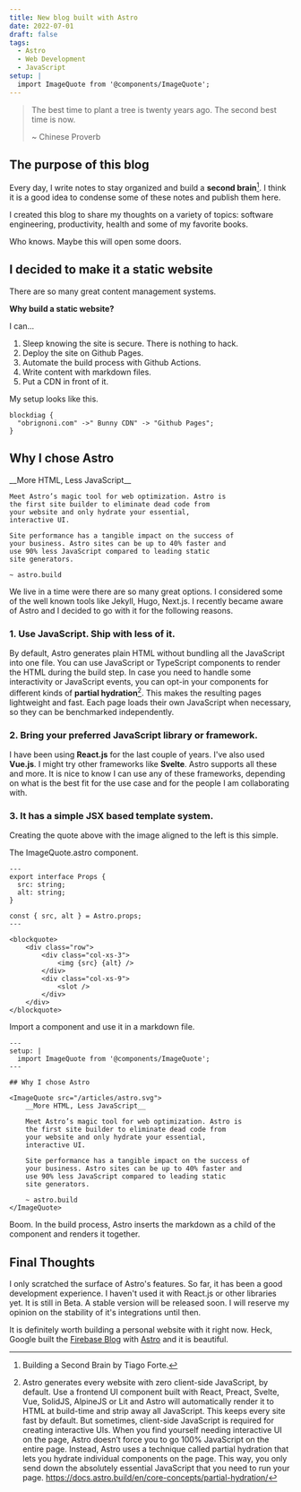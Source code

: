 ```yaml
---
title: New blog built with Astro
date: 2022-07-01
draft: false
tags:
  - Astro
  - Web Development
  - JavaScript
setup: |
  import ImageQuote from '@components/ImageQuote';
---
```


> The best time to plant a tree is twenty years ago. The second best time is now.
> 
> ~ Chinese Proverb

## The purpose of this blog

Every day, I write notes to stay organized and build a __second brain__[^second_brain]. I think it is a good idea to condense some of these notes and publish them here. 

[^second_brain]: Building a Second Brain by Tiago Forte.

I created this blog to share my thoughts on a variety of topics: software engineering, productivity, health and some of my favorite books.

Who knows. Maybe this will open some doors.

## I decided to make it a static website

There are so many great content management systems.

__Why build a static website?__

I can...

1. Sleep knowing the site is secure. There is nothing to hack.
2. Deploy the site on Github Pages.
3. Automate the build process with Github Actions.
4. Write content with markdown files.
5. Put a CDN in front of it.


My setup looks like this.
```kroki imgType="blockdiag"
blockdiag {
  "obrignoni.com" ->" Bunny CDN" -> "Github Pages";
}
```

## Why I chose Astro

<ImageQuote src="/articles/astro.svg">
    __More HTML, Less JavaScript__    

    Meet Astro’s magic tool for web optimization. Astro is 
    the first site builder to eliminate dead code from 
    your website and only hydrate your essential, 
    interactive UI.

    Site performance has a tangible impact on the success of
    your business. Astro sites can be up to 40% faster and 
    use 90% less JavaScript compared to leading static 
    site generators.

    ~ astro.build
</ImageQuote>

We live in a time were there are so many great options. I considered some of the well known tools like Jekyll, Hugo, Next.js. I recently became aware of Astro and I decided to go with it for the following reasons.

### 1. Use JavaScript. Ship with less of it.

By default, Astro generates plain HTML without bundling all the JavaScript into one file. You can use JavaScript or TypeScript components to render the HTML during the build step. In case you need to handle some interactivity or JavaScript events, you can opt-in your components for different kinds of __partial hydration__[^partial_hydration]. This makes the resulting pages lightweight and fast. Each page loads their own JavaScript when necessary, so they can be benchmarked independently.

[^partial_hydration]: Astro generates every website with zero client-side JavaScript, by default. Use a frontend UI component built with React, Preact, Svelte, Vue, SolidJS, AlpineJS or Lit and Astro will automatically render it to HTML at build-time and strip away all JavaScript. This keeps every site fast by default. But sometimes, client-side JavaScript is required for creating interactive UIs. When you find yourself needing interactive UI on the page, Astro doesn’t force you to go 100% JavaScript on the entire page. Instead, Astro uses a technique called partial hydration that lets you hydrate individual components on the page. This way, you only send down the absolutely essential JavaScript that you need to run your page. https://docs.astro.build/en/core-concepts/partial-hydration/

### 2. Bring your preferred JavaScript library or framework.

I have been using __React.js__ for the last couple of years. I've also used __Vue.js__. I might try other frameworks like __Svelte__. Astro supports all these and more. It is nice to know I can use any of these frameworks, depending on what is the best fit for the use case and for the people I am collaborating with.

### 3. It has a simple JSX based template system.

Creating the quote above with the image aligned to the left is this simple.

The ImageQuote.astro component.

```astro
---
export interface Props {
  src: string;
  alt: string;
}

const { src, alt } = Astro.props;
---

<blockquote>
    <div class="row">
        <div class="col-xs-3">
            <img {src} {alt} />
        </div>
        <div class="col-xs-9">
            <slot />
        </div>
    </div>
</blockquote>
```

Import a component and use it in a markdown file.

```astro
---
setup: | 
  import ImageQuote from '@components/ImageQuote';
---

## Why I chose Astro

<ImageQuote src="/articles/astro.svg">
    __More HTML, Less JavaScript__    

    Meet Astro’s magic tool for web optimization. Astro is 
    the first site builder to eliminate dead code from 
    your website and only hydrate your essential, 
    interactive UI.

    Site performance has a tangible impact on the success of
    your business. Astro sites can be up to 40% faster and 
    use 90% less JavaScript compared to leading static 
    site generators.

    ~ astro.build
</ImageQuote>
```
Boom. In the build process, Astro inserts the markdown as a child of the component and renders it together.

## Final Thoughts

I only scratched the surface of Astro's features. So far, it has been a good development experience. I haven't used it with React.js or other libraries yet. It is still in Beta. A stable version will be released soon. I will reserve my opinion on the stability of it's integrations until then. 

It is definitely worth building a personal website with it right now. Heck, Google built the <a href="https://firebase.blog" target="_firebase_blog">Firebase Blog</a> with <a href="https://astro.build" target="_astro">Astro</a> and it is beautiful.

